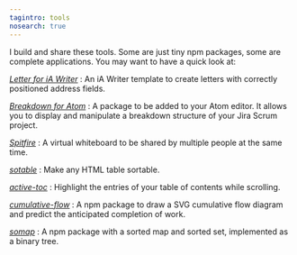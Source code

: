 ```yaml
---
tagintro: tools
nosearch: true
---
```

I build and share these tools. Some are just tiny npm packages, some are complete applications. You may want to have a quick look at:

[<cite>Letter for iA Writer</cite>](/tools/ia-letter/)
: An iA Writer template to create letters with correctly positioned address fields.

[<cite>Breakdown for Atom</cite>](/tools/breakdown/)
: A package to be added to your Atom editor. It allows you to display and manipulate a breakdown structure of your Jira Scrum project.

[<cite>Spitfire</cite>](/tools/spitfire/)
: A virtual whiteboard to be shared by multiple people at the same time.

[<cite>sotable</cite>](/tools/sotable/)
: Make any HTML table sortable.

[<cite>active-toc</cite>](/tools/active-toc/)
: Highlight the entries of your table of contents while scrolling.

[<cite>cumulative-flow</cite>](/tools/cumulative-flow/)
: A npm package to draw a SVG cumulative flow diagram and predict the anticipated completion of work.

[<cite>somap</cite>](/tools/somap/)
: A npm package with a sorted map and sorted set, implemented as a binary tree.
